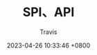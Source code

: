 ---
title: SPI、API
author: Travis <Hongxu Wei>
date: 2023-04-26 10:33:46 +0800
categories: [Java Learning Space]
tags: [spi, api]
math: false
---